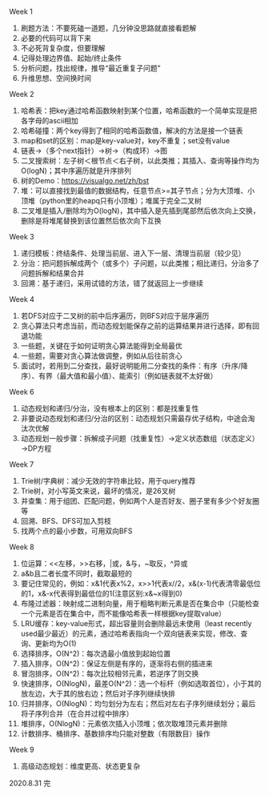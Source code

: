 Week 1

1. 刷题方法：不要死磕一道题，几分钟没思路就直接看题解
2. 必要的代码可以背下来
3. 不必死背复杂度，但要理解
4. 记得处理边界值、起始/终止条件
5. 分析问题，找出规律，推导“最近重复子问题”
6. 升维思想、空间换时间

Week 2

1. 哈希表：把key通过哈希函数映射到某个位置，哈希函数的一个简单实现是把各字母的ascii相加
2. 哈希碰撞：两个key得到了相同的哈希函数值，解决的方法是接一个链表
3. map和set的区别：map是key-value对，key不重复；set没有value
4. 链表→（多个next指针）→树→（构成环）→图
5. 二叉搜索树：左子树＜根节点＜右子树，以此类推；其插入、查询等操作均为O(logN)；其中序遍历就是升序排列
6. 树的Demo：https://visualgo.net/zh/bst
7. 堆：可以直接找到最值的数据结构，任意节点>=其子节点；分为大顶堆、小顶堆（python里的heapq只有小顶堆）；堆属于完全二叉树
8. 二叉堆是插入/删除均为O(logN)，其中插入是先插到尾部然后依次向上交换，删除是将堆尾替换到该位置然后依次向下互换

Week 3

1. 递归模板：终结条件、处理当前层、进入下一层、清理当前层（较少见）
2. 分治：把问题拆解成两个（或多个）子问题，以此类推；相比递归，分治多了问题拆解和结果合并
3. 回溯：基于递归，采用试错的方法，错了就返回上一步继续

Week 4

1. 若DFS对应于二叉树的前中后序遍历，则BFS对应于层序遍历
2. 贪心算法只考虑当前，而动态规划能保存之前的运算结果并进行选择，即有回退功能
3. 一些题，关键在于如何证明贪心算法能得到全局最优
4. 一些题，需要对贪心算法做调整，例如从后往前贪心
5. 面试时，若用到二分查找，最好说明能用二分查找的条件：有序（升序/降序）、有界（最大值和最小值）、能索引（例如链表就不太好做）

Week 6

1. 动态规划和递归/分治，没有根本上的区别：都是找重复性
2. 非要说动态规划和递归/分治的区别：动态规划只需最存优子结构，中途会淘汰次优解
2. 动态规划一般步骤：拆解成子问题（找重复性）→定义状态数组（状态定义）→DP方程

Week 7

1. Trie树/字典树：减少无效的字符串比较，用于query推荐
2. Trie树，对小写英文来说，最坏的情况，是26叉树
3. 并查集：用于组团、匹配问题，例如两个人是否好友、圈子里有多少个好友圈等
4. 回溯、BFS、DFS可加入剪枝
5. 找两个点的最小步数，可用双向BFS

Week 8

1. 位运算：<<左移，>>右移，|或，&与，~取反，^异或
2. a&b且二者长度不同时，截取最短的
3. 要记住常见的，例如：x&1代表x%2，x>>1代表x//2，x&(x-1)代表清零最低位的1，x&-x代表得到最低位的1(注意区别:x&~x得到0)
4. 布隆过滤器：映射成二进制向量，用于粗略判断元素是否在集合中（只能检查一个元素是否在集合中，而不能像哈希表一样根据key提取value）
5. LRU缓存：key-value形式，超出容量则会删除最远未使用（least recently used最少最近）的元素，通过哈希表指向一个双向链表来实现，修改、查询、更新均为O(1)
6. 选择排序，O(N^2)：每次选最小值放到起始位置
7. 插入排序，O(N^2)：保证左侧是有序的，逐渐将右侧的插进来
8. 冒泡排序，O(N^2)：每次比较相邻元素，若逆序了则交换
9. 快速排序，O(NlogN)，最差O(N^2)：选一个标杆（例如选取首位），小于其的放左边，大于其的放右边；然后对子序列继续快排
10. 归并排序，O(NlogN)：均匀划分为左右；然后对左右子序列继续划分；最后将子序列合并（在合并过程中排序）
11. 堆排序，O(NlogN)：元素依次插入小顶堆；依次取堆顶元素并删除
12. 计数排序、桶排序、基数排序均只能对整数（有限数目）操作

Week 9

1. 高级动态规划：维度更高、状态更复杂

2020.8.31 完